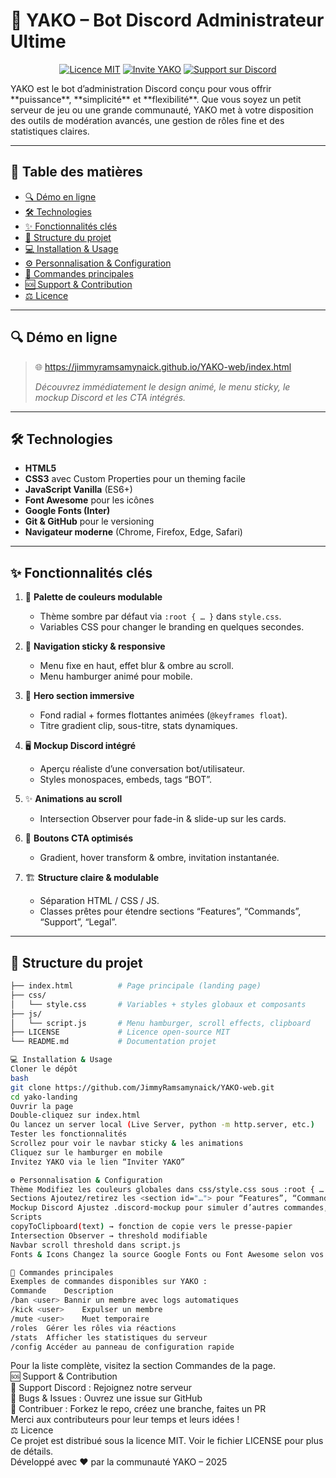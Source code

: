 # 🚀 YAKO – Bot Discord Administrateur Ultime

<div align="center"> 

[![Licence MIT](https://img.shields.io/badge/Licence-MIT-green.svg)](LICENSE) [![Invite YAKO](https://img.shields.io/badge/Inviter%20YAKO-Discord-5865F2?logo=discord)](https://discord.com/oauth2/authorize?client_id=1141863040795545610&permissions=8&integration_type=0&scope=bot) [![Support sur Discord](https://img.shields.io/badge/Support-Discord-7289DA?logo=discord)](https://discord.gg/UTrYfA3n58)

</div>
YAKO est le bot d’administration Discord conçu pour vous offrir **puissance**, **simplicité** et **flexibilité**. Que vous soyez un petit serveur de jeu ou une grande communauté, YAKO met à votre disposition des outils de modération avancés, une gestion de rôles fine et des statistiques claires.

---

## 📖 Table des matières

- [🔍 Démo en ligne](#-démo-en-ligne)
- [🛠️ Technologies](#️-technologies)
- [✨ Fonctionnalités clés](#-fonctionnalités-clés)
- [📂 Structure du projet](#-structure-du-projet)
- [💻 Installation & Usage](#-installation--usage)
- [⚙️ Personnalisation & Configuration](#️-personnalisation--configuration)
- [📜 Commandes principales](#-commandes-principales)
- [🆘 Support & Contribution](#-support--contribution)
- [⚖️ Licence](#️-licence)

---

## 🔍 Démo en ligne

> 🌐  https://jimmyramsamynaick.github.io/YAKO-web/index.html
>
> *Découvrez immédiatement le design animé, le menu sticky, le mockup Discord et les CTA intégrés.*

---

## 🛠️ Technologies

- **HTML5**
- **CSS3** avec Custom Properties pour un theming facile
- **JavaScript Vanilla** (ES6+)
- **Font Awesome** pour les icônes
- **Google Fonts (Inter)**
- **Git & GitHub** pour le versioning
- **Navigateur moderne** (Chrome, Firefox, Edge, Safari)

---

## ✨ Fonctionnalités clés

1. 🎨 **Palette de couleurs modulable**
    - Thème sombre par défaut via `:root { … }` dans `style.css`.
    - Variables CSS pour changer le branding en quelques secondes.

2. 📌 **Navigation sticky & responsive**
    - Menu fixe en haut, effet blur & ombre au scroll.
    - Menu hamburger animé pour mobile.

3. 🌈 **Hero section immersive**
    - Fond radial + formes flottantes animées (`@keyframes float`).
    - Titre gradient clip, sous-titre, stats dynamiques.

4. 🖥️ **Mockup Discord intégré**
    - Aperçu réaliste d’une conversation bot/utilisateur.
    - Styles monospaces, embeds, tags “BOT”.

5. ✨ **Animations au scroll**
    - Intersection Observer pour fade-in & slide-up sur les cards.

6. 🔗 **Boutons CTA optimisés**
    - Gradient, hover transform & ombre, invitation instantanée.

7. 🏗️ **Structure claire & modulable**
    - Séparation HTML / CSS / JS.
    - Classes prêtes pour étendre sections “Features”, “Commands”, “Support”, “Legal”.

---

## 📂 Structure du projet

```bash
├── index.html          # Page principale (landing page)
├── css/
│   └── style.css       # Variables + styles globaux et composants
├── js/
│   └── script.js       # Menu hamburger, scroll effects, clipboard
├── LICENSE             # Licence open-source MIT
└── README.md           # Documentation projet
```

```bash
💻 Installation & Usage
Cloner le dépôt
bash
git clone https://github.com/JimmyRamsamynaick/YAKO-web.git
cd yako-landing
Ouvrir la page
Double-cliquez sur index.html
Ou lancez un server local (Live Server, python -m http.server, etc.)
Tester les fonctionnalités
Scrollez pour voir le navbar sticky & les animations
Cliquez sur le hamburger en mobile
Invitez YAKO via le lien “Inviter YAKO”

⚙️ Personnalisation & Configuration
Thème Modifiez les couleurs globales dans css/style.css sous :root { … }.
Sections Ajoutez/retirez les <section id="…"> pour “Features”, “Commands”, “Support”, “Legal”.
Mockup Discord Ajustez .discord-mockup pour simuler d’autres commandes, embeds, avatars.
Scripts
copyToClipboard(text) → fonction de copie vers le presse-papier
Intersection Observer → threshold modifiable
Navbar scroll threshold dans script.js
Fonts & Icons Changez la source Google Fonts ou Font Awesome selon vos préférences. 

📜 Commandes principales
Exemples de commandes disponibles sur YAKO :
Commande	Description
/ban <user>	Bannir un membre avec logs automatiques
/kick <user>	Expulser un membre
/mute <user>	Muet temporaire
/roles	Gérer les rôles via réactions
/stats	Afficher les statistiques du serveur
/config	Accéder au panneau de configuration rapide
```
Pour la liste complète, visitez la section Commandes de la page. \
🆘 Support & Contribution \
💬 Support Discord : Rejoignez notre serveur \
🐞 Bugs & Issues : Ouvrez une issue sur GitHub \
🤝 Contribuer : Forkez le repo, créez une branche, faites un PR \
Merci aux contributeurs pour leur temps et leurs idées ! \
⚖️ Licence \
Ce projet est distribué sous la licence MIT. Voir le fichier LICENSE pour plus de détails. \
Développé avec ❤️ par la communauté YAKO – 2025
